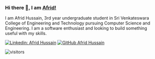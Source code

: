 ### Hi there 👋, I am [Afrid!](https://afrid18.github.io/my-cv/)

I am Afrid Hussain, 3rd year undergraduate student in Sri Venkateswara College of Engineering and Technology pursuing Computer Science and Engineering.
I am a software enthusiast and looking to build something useful with my skills.

[![Linkedin: Afrid Hussain](https://img.shields.io/badge/-AfridHussain-blue?style=flat-square&logo=Linkedin&logoColor=white&link=https://www.linkedin.com/in/afridhussain/)](https://www.linkedin.com/in/afridhussain/)
[![GitHub Afrid Hussain](https://img.shields.io/github/followers/afrid18?label=follow&style=social)](https://github.com/afrid18)

 ![visitors](https://visitor-badge.laobi.icu/badge?page_id=afrid18.afrid18)

<!--
**afrid18/afrid18** is a ✨ _special_ ✨ repository because its `README.md` (this file) appears on your GitHub profile.

Here are some ideas to get you started:

- 🔭 I’m currently working on ...
- 🌱 I’m currently learning ...
- 👯 I’m looking to collaborate on ...
- 🤔 I’m looking for help with ...
- 💬 Ask me about ...
- 📫 How to reach me: ...
- 😄 Pronouns: ...
- ⚡ Fun fact: ...
-->
